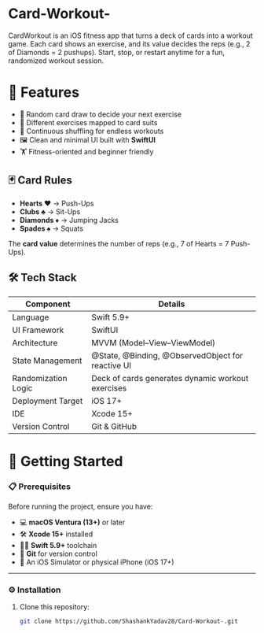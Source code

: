 # Card-Workout-
CardWorkout is an iOS fitness app that turns a deck of cards into a workout game. Each card shows an exercise, and its value decides the reps (e.g., 2 of Diamonds = 2 pushups). Start, stop, or restart anytime for a fun, randomized workout session.

# 📱 Features
- 🎴 Random card draw to decide your next exercise  
- 💪 Different exercises mapped to card suits  
- 🔄 Continuous shuffling for endless workouts  
- 🖼️ Clean and minimal UI built with **SwiftUI**  
- 🏋️ Fitness-oriented and beginner friendly  

## 🃏 Card Rules
- **Hearts ❤️** → Push-Ups  
- **Clubs ♣️** → Sit-Ups  
- **Diamonds ♦️** → Jumping Jacks  
- **Spades ♠️** → Squats  

The **card value** determines the number of reps (e.g., 7 of Hearts = 7 Push-Ups).




## 🛠 Tech Stack

| Component          | Details                                             |
|--------------------|-----------------------------------------------------|
| Language           | Swift 5.9+                                         |
| UI Framework       | SwiftUI                                            |
| Architecture       | MVVM (Model–View–ViewModel)                        |
| State Management   | @State, @Binding, @ObservedObject for reactive UI  |
| Randomization Logic| Deck of cards generates dynamic workout exercises  |
| Deployment Target  | iOS 17+                                            |
| IDE                | Xcode 15+                                          |
| Version Control    | Git & GitHub                                       |




# 🚀 Getting Started

### 📋 Prerequisites
Before running the project, ensure you have:
- 💻 **macOS Ventura (13+)** or later  
- 🛠️ **Xcode 15+** installed  
- 🧑‍💻 **Swift 5.9+** toolchain  
- 🔗 **Git** for version control  
- 📱 An iOS Simulator or physical iPhone (iOS 17+)

---

### ⚙️ Installation
1. Clone this repository:
   ```bash
   git clone https://github.com/ShashankYadav28/Card-Workout-.git

